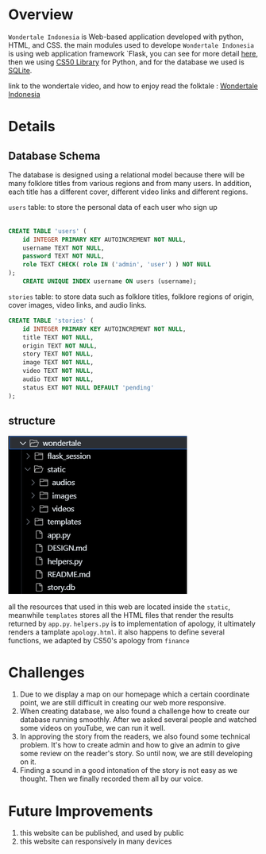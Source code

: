 # Overview
`Wondertale Indonesia` is  Web-based application developed with python, HTML, and CSS. the main modules used to develope `Wondertale Indonesia`  is using web application framework `Flask, you can see for more detail [here](https://palletsprojects.com/p/flask/), then we using [CS50 Library](https://cs50.readthedocs.io/libraries/cs50/python/) for Python, and for the database we used is [SQLite](https://www.sqlite.org/index.html).

link to the wondertale video, and how to enjoy read the folktale : [Wondertale Indonesia]( https://s.id/Wondertale-Indonesia )


# Details
## Database Schema
The database is designed using a relational model because there will be many folklore titles from various regions and from many users.  In addition, each title has a different cover, different video links and different regions.

`users` table: to store the personal data of each user who sign up

```sql

CREATE TABLE 'users' (
	id INTEGER PRIMARY KEY AUTOINCREMENT NOT NULL,
	username TEXT NOT NULL,
	password TEXT NOT NULL,
	role TEXT CHECK( role IN ('admin', 'user') ) NOT NULL
);
	CREATE UNIQUE INDEX username ON users (username);
```
`stories` table: to store data such as folklore titles, folklore regions of origin, cover images, video links, and audio links.

```sql
CREATE TABLE 'stories' (
	id INTEGER PRIMARY KEY AUTOINCREMENT NOT NULL,
	title TEXT NOT NULL,
	origin TEXT NOT NULL,
	story TEXT NOT NULL,
	image TEXT NOT NULL,
	video TEXT NOT NULL,
	audio TEXT NOT NULL,
	status EXT NOT NULL DEFAULT 'pending'
);
```

## structure
![Alt text](static/image.png)

all the resources that used in this web are located inside the `static`, meanwhile `templates` stores all the HTML files that render the results returned by `app.py`.
`helpers.py` is to implementation of apology, it ultimately renders a tamplate `apology.html`. it also happens to define several functions, we adapted by CS50's apology from `finance`

# Challenges
1. Due to we display a map on our homepage which a certain coordinate point, we are still difficult in creating our web more responsive.
1. When creating database, we also found a challenge how to create our database running smoothly. After we asked several people and watched some videos on youTube, we can run it well.
1. In approving the story from the readers, we also found some technical problem. It's how to create admin and how to give an admin to give some review on the reader's story. So until now, we are still developing on it.
1. Finding a sound in a good intonation of the story is not easy as we thought. Then we finally recorded them all by our voice.


# Future Improvements
1. this website can be published, and used by public
1. this website can responsively in many devices
